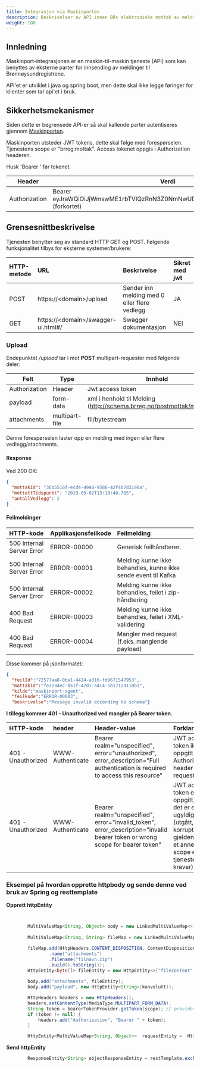 ```yaml
---
title: Integrasjon via Maskinporten
description: Beskrivelser av API innen BRs elektroniske mottak av meldinger
weight: 100
---
```


## Innledning
Maskinport-integrasjonen er en maskin-til-maskin tjeneste (API) som kan benyttes av eksterne parter for innsending av meldinger til Brønnøysundregistrene. 

API'et er utviklet i java og spring boot, men dette skal ikke legge føringer for klienter som tar api'et i bruk.

## Sikkerhetsmekanismer

Siden dette er begrensede API-er så skal kallende parter autentiseres gjennom [Maskinporten](https://difi.github.io/idporten-oidc-dokumentasjon/oidc_guide_maskinporten.html).

Maskinporten utsteder JWT tokens, dette skal følge med forespørselen. Tjenestens scope er "brreg:mottak". Access tokenet oppgis i Authorization headeren.

Husk 'Bearer ' før tokenet. 

|Header        | Verdi                                                                              |
|--------------|------------------------------------------------------------------------------------|
|Authorization | Bearer eyJraWQiOiJjWmswME1rbTVIQzRnN3Z0NmNwUDVGSFpMS0pzdzhmQkFJdUZi... (forkortet) |

## Grensesnittbeskrivelse

Tjenesten benytter seg av standard HTTP GET og POST.
Følgende funksjonalitet tilbys for eksterne systemer/brukere:


| HTTP-metode    | URL                                    | Beskrivelse                                  | Sikret med jwt |
|:-------------- |:-------------------------------------- |:-------------------------------------------- |:-------------- |
| POST           | https://\<domain\>/upload              | Sender inn melding med 0 eller flere vedlegg | JA             |
| GET            | https://\<domain\>/swagger-ui.html#/   | Swagger dokumentasjon                        | NEI            |

### Upload

Endepunktet */upload* tar i mot **POST** multipart-requester med følgende deler:

|Felt               | Type           | Innhold                                                                      | Påkrevd |
|-------------------|----------------|------------------------------------------------------------------------------|---------|
| Authorization     | Header         | Jwt access token                                                             | Ja      |
| payload           | form-data      | xml i henhold til Melding (http://schema.brreg.no/postmottak/melding.xsd)    | Ja      |
| attachments       | multipart-file | fil/bytestream                                                               | Nei     |


Denne forespørselen laster opp en melding med ingen eller flere vedlegg/atachments.

#### Response
Ved 200 OK: 

```json
{
  "mottakId": "36b5516f-ecd4-4948-9586-42f4b7d3198a",
  "mottattTidspunkt": "2019-09-02T13:18:40.785",
  "antallVedlegg": 2
}
```

#### Feilmeldinger

| HTTP-kode                         | Applikasjonsfeilkode | Feilmelding                                                                                 |
|:----------------------------------|:---------------------|:------------------------------------------------------------------------------------------- |
| 500 Internal Server Error         | ERROR-00000          |  Generisk feilhåndterer.                                                                    |
| 500 Internal Server Error         | ERROR-00001          |  Melding kunne ikke behandles, kunne ikke sende event til Kafka                             |
| 500 Internal Server Error         | ERROR-00002          |  Melding kunne ikke behandles, feilet i zip-håndtering                                      |
| 400 Bad Request                   | ERROR-00003          |  Melding kunne ikke behandles, feilet i XML-validering                                      |
| 400 Bad Request                   | ERROR-00004          |  Mangler med request (f.eks. manglende payload)                                             |

Disse kommer på jsonformatet:

```json
{
  "feilId":"72577aa8-0ba1-4424-a310-fd9671547953",
  "mottakId":"fe7234ec-b51f-47d1-a414-5b17123118b3",
  "kilde":"maskinport-agent",
  "feilkode":"ERROR-00003",
  "beskrivelse":"Message invalid according to schema"}
```

**I tillegg kommer 401 - Unauthorized ved mangler på Bearer token.**

| HTTP-kode           | header           | Header-value                                                                                                                 | Forklaring                                                                                                                      |
|:--------------------|:-----------------|:-----------------------------------------------------------------------------------------------------------------------------|:--------------------------------------------------------------------------------------------------------------------------------|
| 401 - Unauthorized  | WWW-Authenticate |Bearer realm="unspecified", error="unauthorized", error_description="Full authentication is required to access this resource" | JWT access token ikke oppgitt i Authorization header i request.                                                                 |
| 401 - Unauthorized  | WWW-Authenticate |Bearer realm="unspecified", error="invalid_token", error_description="invalid bearer token or wrong scope for bearer token"  | JWT access token er oppgitt, men det er enten ugyldig (utgått, korrupt eller gjeldende for et annet scope en tjenesten krever). |


### Eksempel på hvordan opprette httpbody og sende denne ved bruk av Spring og resttemplate
**Opprett httpEntity**
```java


        MultiValueMap<String, Object> body = new LinkedMultiValueMap<>();
        
        MultiValueMap<String, String> fileMap = new LinkedMultiValueMap<>();

        fileMap.add(HttpHeaders.CONTENT_DISPOSITION, ContentDisposition.builder("form-data")
                .name("attachments")
                .filename("filnavn.zip")
                .build().toString());
        HttpEntity<byte[]> fileEntity = new HttpEntity<>("filecontent".getBytes(), fileMap);
        
        body.add("attachments", fileEntity);
        body.add("payload", new HttpEntity<String>(konvolutt));

        HttpHeaders headers = new HttpHeaders();
        headers.setContentType(MediaType.MULTIPART_FORM_DATA);
        String token = bearerTokenProvider.getToken(scope); // provides Maskinporten JWT accesstoken
        if (token != null) {
            headers.add("Authorization", "Bearer " + token);
        }

        HttpEntity<MultiValueMap<String, Object>>  requestEntity =  HttpEntity<>(body, headers);
```
**Send httpEntity**
```java
        ResponseEntity<String> objectResponseEntity = restTemplate.exchange("http://maskinportagent/mottak", HttpMethod.POST, requestEntity, String.class);
```